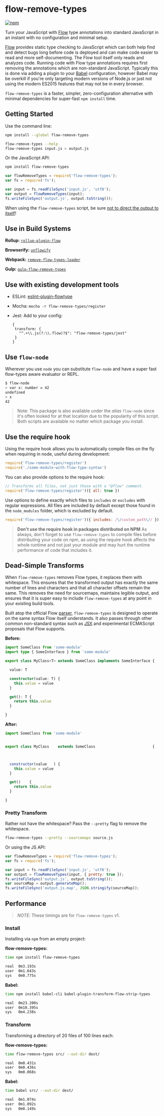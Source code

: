 # flow-remove-types

[![npm](https://img.shields.io/npm/v/flow-remove-types.svg?maxAge=86400)](https://www.npmjs.com/package/flow-remove-types)

Turn your JavaScript with [Flow](https://flowtype.org/) type annotations into
standard JavaScript in an instant with no configuration and minimal setup.

[Flow](https://flow.org/) provides static type checking to JavaScript which
can both help find and detect bugs long before code is deployed and can make
code easier to read and more self-documenting. The Flow tool itself only reads
and analyzes code. Running code with Flow type annotations requires first
removing the annotations which are non-standard JavaScript. Typically this is
done via adding a plugin to your [Babel](https://babeljs.io/) configuration,
however Babel may be overkill if you're only targeting modern versions of
Node.js or just not using the modern ES2015 features that may not be in
every browser.

`flow-remove-types` is a faster, simpler, zero-configuration alternative with
minimal dependencies for super-fast `npm install` time.

## Getting Started

Use the command line:

```bash
npm install --global flow-remove-types
```

```bash
flow-remove-types --help
flow-remove-types input.js > output.js
```

Or the JavaScript API:

```bash
npm install flow-remove-types
```

```js
var flowRemoveTypes = require('flow-remove-types');
var fs = require('fs');

var input = fs.readFileSync('input.js', 'utf8');
var output = flowRemoveTypes(input);
fs.writeFileSync('output.js', output.toString());
```

When using the `flow-remove-types` script, be sure [not to direct the output to itself](https://superuser.com/questions/597244/why-does-redirecting-the-output-of-a-file-to-itself-produce-a-blank-file)!

## Use in Build Systems

**Rollup:** [`rollup-plugin-flow`](https://github.com/leebyron/rollup-plugin-flow)

**Browserify:** [`unflowify`](https://github.com/leebyron/unflowify)

**Webpack:** [`remove-flow-types-loader`](https://github.com/conorhastings/remove-flow-types-loader)

**Gulp:** [`gulp-flow-remove-types`](https://github.com/wain-pc/gulp-flow-remove-types)

## Use with existing development tools

* ESLint: [eslint-plugin-flowtype](https://github.com/gajus/eslint-plugin-flowtype)
* Mocha: `mocha -r flow-remove-types/register`
* Jest: Add to your config:

  ```json5
  {
   transform: {
     "^.+\\.js(?:\\.flow)?$": "flow-remove-types/jest"
   }
  }
  ```

## Use `flow-node`

Wherever you use `node` you can substitute `flow-node` and have a super fast
flow-types aware evaluator or REPL.

```bash
$ flow-node
> var x: number = 42
undefined
> x
42
```

> Note: This package is also available under the *alias* `flow-node` since it's
> often looked for at that location due to the popularity of this script. Both
> scripts are available no matter which package you install.

## Use the require hook

Using the require hook allows you to automatically compile files on the fly when
requiring in node, useful during development:

```js
require('flow-remove-types/register')
require('./some-module-with-flow-type-syntax')
```

You can also provide options to the require hook:

```js
// Transforms all files, not just those with a "@flow" comment.
require('flow-remove-types/register')({ all: true })
```

Use options to define exactly which files to `includes` or `excludes` with regular
expressions. All files are included by default except those found in the
`node_modules` folder, which is excluded by default.

```js
require('flow-remove-types/register')({ includes: /\/custom_path\// })
```

> **Don't use the require hook in packages distributed on NPM**
> As always, don't forget to use `flow-remove-types` to compile files before distributing
> your code on npm, as using the require hook affects the whole runtime and not
> just your module and may hurt the runtime performance of code that includes it.

## Dead-Simple Transforms

When `flow-remove-types` removes Flow types, it replaces them with whitespace.
This ensures that the transformed output has exactly the same number of lines
and characters and that all character offsets remain the same. This removes the
need for sourcemaps, maintains legible output, and ensures that it is super easy
to include `flow-remove-types` at any point in your existing build tools.

Built atop the official Flow [parser](https://github.com/facebook/flow/tree/master/packages/flow-parser),
`flow-remove-types` is designed to operate on the same syntax Flow itself understands.
It also passes through other common non-standard syntax such as [JSX](https://facebook.github.io/jsx/)
and experimental ECMAScript proposals that Flow supports.

**Before:**

```ts
import SomeClass from 'some-module'
import type { SomeInterface } from 'some-module'

export class MyClass<T> extends SomeClass implements SomeInterface {

  value: T

  constructor(value: T) {
    this.value = value
  }

  get(): T {
    return this.value
  }

}

```

**After:**

```js
import SomeClass from 'some-module'


export class MyClass    extends SomeClass                          {



  constructor(value   ) {
    this.value = value
  }

  get()    {
    return this.value
  }

}
```

### Pretty Transform

Rather not have the whitespace? Pass the `--pretty` flag to remove the whitespace.

```bash
flow-remove-types --pretty --sourcemaps source.js
```

Or using the JS API:

```js
var flowRemoveTypes = require('flow-remove-types');
var fs = require('fs');

var input = fs.readFileSync('input.js', 'utf8');
var output = flowRemoveTypes(input, { pretty: true });
fs.writeFileSync('output.js', output.toString());
var sourceMap = output.generateMap();
fs.writeFileSync('output.js.map', JSON.stringify(sourceMap));
```

## Performance

> *NOTE*: These timings are for `flow-remove-types` v1.

### Install

Installing via `npm` from an empty project:

**flow-remove-types:**

```bash
time npm install flow-remove-types

real  0m3.193s
user  0m1.643s
sys   0m0.775s
```

**Babel:**

```bash
time npm install babel-cli babel-plugin-transform-flow-strip-types

real  0m23.200s
user  0m10.395s
sys   0m4.238s
```

### Transform

Transforming a directory of 20 files of 100 lines each:

**flow-remove-types:**

```bash
time flow-remove-types src/ --out-dir dest/

real  0m0.431s
user  0m0.436s
sys   0m0.068s
```

**Babel:**

```bash
time babel src/ --out-dir dest/

real  0m1.074s
user  0m1.092s
sys   0m0.149s
```
